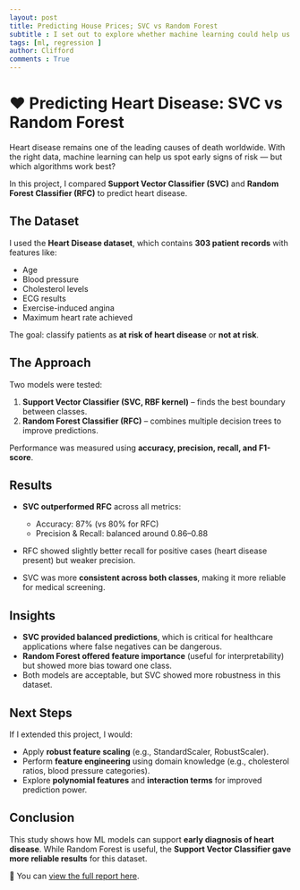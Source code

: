 ```yaml
---
layout: post
title: Predicting House Prices; SVC vs Random Forest
subtitle : I set out to explore whether machine learning could help us predict house prices more accurately.
tags: [ml, regression ]
author: Clifford
comments : True
---
```



# ❤️ Predicting Heart Disease: SVC vs Random Forest

Heart disease remains one of the leading causes of death worldwide. With the right data, machine learning can help us spot early signs of risk — but which algorithms work best?

In this project, I compared **Support Vector Classifier (SVC)** and **Random Forest Classifier (RFC)** to predict heart disease.

## The Dataset

I used the **Heart Disease dataset**, which contains **303 patient records** with features like:

* Age
* Blood pressure
* Cholesterol levels
* ECG results
* Exercise-induced angina
* Maximum heart rate achieved

The goal: classify patients as **at risk of heart disease** or **not at risk**.

## The Approach

Two models were tested:

1. **Support Vector Classifier (SVC, RBF kernel)** – finds the best boundary between classes.
2. **Random Forest Classifier (RFC)** – combines multiple decision trees to improve predictions.

Performance was measured using **accuracy, precision, recall, and F1-score**.


## Results

* **SVC outperformed RFC** across all metrics:

  * Accuracy: 87% (vs 80% for RFC)
  * Precision & Recall: balanced around 0.86–0.88
* RFC showed slightly better recall for positive cases (heart disease present) but weaker precision.
* SVC was more **consistent across both classes**, making it more reliable for medical screening.


## Insights

* **SVC provided balanced predictions**, which is critical for healthcare applications where false negatives can be dangerous.
* **Random Forest offered feature importance** (useful for interpretability) but showed more bias toward one class.
* Both models are acceptable, but SVC showed more robustness in this dataset.


## Next Steps

If I extended this project, I would:

* Apply **robust feature scaling** (e.g., StandardScaler, RobustScaler).
* Perform **feature engineering** using domain knowledge (e.g., cholesterol ratios, blood pressure categories).
* Explore **polynomial features** and **interaction terms** for improved prediction power.


## Conclusion

This study shows how ML models can support **early diagnosis of heart disease**. While Random Forest is useful, the **Support Vector Classifier gave more reliable results** for this dataset.

📄 You can [view the full report here](https://github.com/cliffordEmmanuel/classification-comparison).

